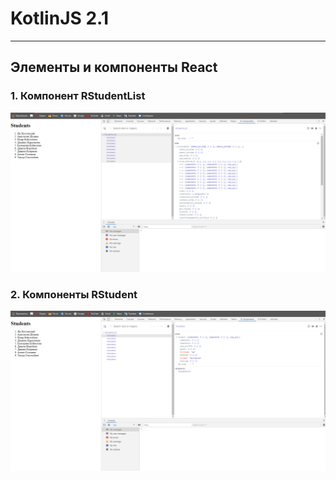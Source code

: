 # KotlinJS 2.1
---
Элементы и компоненты React
-----------------------------------

### 1. Компонент RStudentList
![1](./screenshots/1.png)
### 2. Компоненты RStudent
![2](./screenshots/2.png)